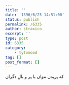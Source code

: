 ```yaml
---
title: ''
date: '1396/6/25 14:51:00'
status: publish
permalink: /6335
author: straxico
excerpt: ''
type: post
id: 6335
category:
    - tytomood
tag: []
post_format: []
---
```

که پریدن نتوان با پر و بالِ دگران
